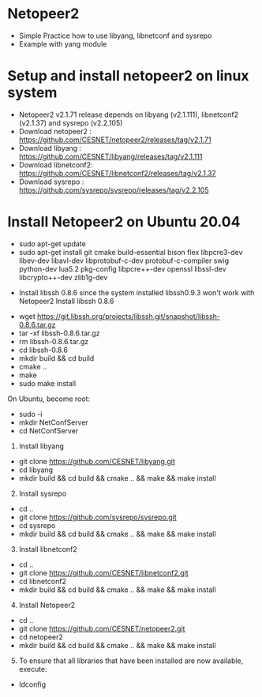 # Netopeer2
- Simple Practice how to use libyang, libnetconf and sysrepo
- Example with yang module

# Setup and install netopeer2 on linux system
- Netopeer2 v2.1.71 release depends on libyang (v2.1.111), libnetconf2 (v2.1.37) and sysrepo (v2.2.105)
- Download netopeer2  : https://github.com/CESNET/netopeer2/releases/tag/v2.1.71
- Download libyang    : https://github.com/CESNET/libyang/releases/tag/v2.1.111
- Download libnetconf2: https://github.com/CESNET/libnetconf2/releases/tag/v2.1.37
- Download sysrepo    : https://github.com/sysrepo/sysrepo/releases/tag/v2.2.105

# Install Netopeer2 on Ubuntu 20.04 

- sudo apt-get update
- sudo apt-get install git cmake build-essential bison flex libpcre3-dev libev-dev libavl-dev libprotobuf-c-dev protobuf-c-compiler swig python-dev lua5.2 pkg-config libpcre++-dev openssl libssl-dev libcrypto++-dev zlib1g-dev

* Install libssh 0.8.6 since the system installed libssh0.9.3 won't work with Netopeer2
Install libssh 0.8.6

- wget https://git.libssh.org/projects/libssh.git/snapshot/libssh-0.8.6.tar.gz
- tar -xf libssh-0.8.6.tar.gz
- rm libssh-0.8.6.tar.gz
- cd libssh-0.8.6
- mkdir build && cd build
- cmake ..
- make
- sudo make install

On Ubuntu, become root:
- sudo -i
- mkdir NetConfServer
- cd NetConfServer

1. Install libyang
- git clone https://github.com/CESNET/libyang.git
- cd libyang
- mkdir build && cd build && cmake .. && make && make install

2. Install sysrepo
- cd ..
- git clone https://github.com/sysrepo/sysrepo.git
- cd sysrepo
- mkdir build && cd build && cmake .. && make && make install

3. Install libnetconf2
- cd ..
- git clone https://github.com/CESNET/libnetconf2.git
- cd libnetconf2
- mkdir build && cd build && cmake .. && make && make install

4. Install Netopeer2
- cd ..
- git clone https://github.com/CESNET/netopeer2.git
- cd netopeer2
- mkdir build && cd build && cmake .. && make && make install

5. To ensure that all libraries that have been installed are now available, execute:
- ldconfig
